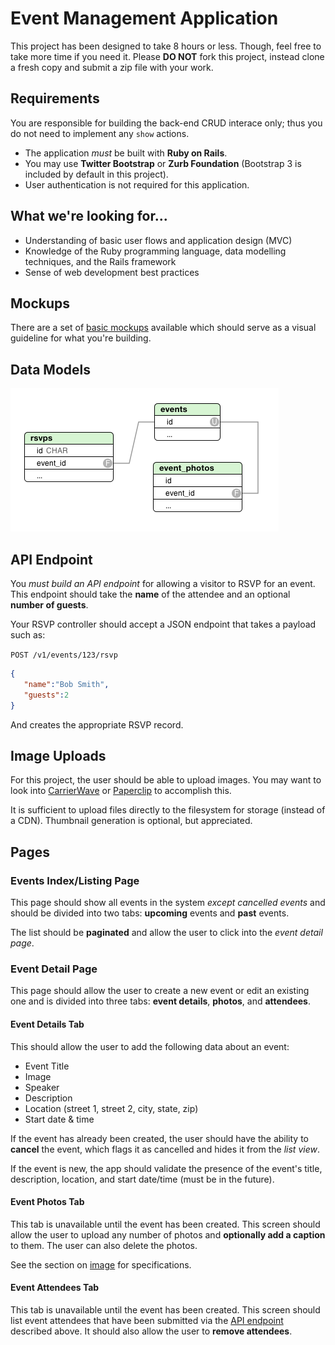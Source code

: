# Event Management Application

This project has been designed to take 8 hours or less. Though, feel free to take more time if you need it. Please **DO NOT** fork this project, instead clone a fresh copy and submit a zip file with your work.

## Requirements

You are responsible for building the back-end CRUD interace only; thus you do not need to implement any `show` actions.

* The application _must_ be built with **Ruby on Rails**.
* You may use **Twitter Bootstrap** or **Zurb Foundation** (Bootstrap 3 is included by default in this project).
* User authentication is not required for this application.

## What we're looking for...

* Understanding of basic user flows and application design (MVC)
* Knowledge of the Ruby programming language, data modelling techniques, and the Rails framework
* Sense of web development best practices

## Mockups

There are a set of [basic mockups](https://github.com/RobotsandRockets/event-manager/raw/master/doc/mockups.pdf) available which should serve as a visual guideline for what you're building.

## Data Models

![Entity Relationship Diagram](https://raw.githubusercontent.com/RobotsandRockets/event-manager/master/doc/erd.png)

## API Endpoint

You *must build an API endpoint* for allowing a visitor to RSVP for an event. This endpoint should take the **name** of the attendee and an optional **number of guests**.

Your RSVP controller should accept a JSON endpoint that takes a payload such as:

`POST /v1/events/123/rsvp`
```json
{  
   "name":"Bob Smith",
   "guests":2
}
```

And creates the appropriate RSVP record.

## Image Uploads

For this project, the user should be able to upload images. You may want to look into [CarrierWave](https://github.com/carrierwaveuploader/carrierwave) or [Paperclip](https://github.com/thoughtbot/paperclip) to accomplish this.

It is sufficient to upload files directly to the filesystem for storage (instead of a CDN). Thumbnail generation is optional, but appreciated.

## Pages

### Events Index/Listing Page

This page should show all events in the system *except cancelled events* and should be divided into two tabs: **upcoming** events and **past** events.

The list should be **paginated** and allow the user to click into the _event detail page_.

### Event Detail Page

This page should allow the user to create a new event or edit an existing one and is divided into three tabs: **event details**, **photos**, and **attendees**.

#### Event Details Tab

This should allow the user to add the following data about an event:

* Event Title
* Image
* Speaker
* Description
* Location (street 1, street 2, city, state, zip)
* Start date & time

If the event has already been created, the user should have the ability to **cancel** the event, which flags it as cancelled and hides it from the _list view_.

If the event is new, the app should validate the presence of the event's title, description, location, and start date/time (must be in the future).

#### Event Photos Tab

This tab is unavailable until the event has been created. This screen should allow the user to upload any number of photos and **optionally add a caption** to them. The user can also delete the photos.

See the section on [image](#image-uploads) for specifications.

#### Event Attendees Tab

This tab is unavailable until the event has been created. This screen should list event attendees that have been submitted via the [API endpoint](#api-endpoint) described above. It should also allow the user to **remove attendees**.
